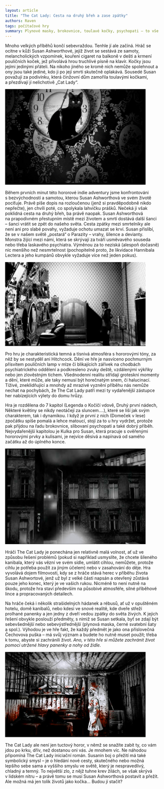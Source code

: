 ```yaml
---
layout: article
title: "The Cat Lady: Cesta na druhý břeh a zase zpátky"
authors: Raven
tags: počítačové hry
summary: Plynové masky, brokovnice, toulavé kočky, psychopati – to vše v úhledném balíčku indie počítačové hry z roku 2012. Vítejte ve světě The Cat Lady.
---
```


Mnoho velkých příběhů končí sebevraždou. Tenhle jí ale začíná. Hráč se ocitne v kůži Susan Ashworthové, jejíž život se sestává ze samoty, melancholických vzpomínek, kouření cigaret na balkoně v dešti a krmení pouličních koček, jež přivolává hrou truchlivé písně na klavír. Kočky jsou jejími jedinými přáteli. Na nikoho jiného se kromě nich nemůže spolehnout a ony jsou také jediné, kdo ji po její smrti skutečně oplakává. Sousedé Susan považují za podivínku, která činžovní dům zamořila toulavými kočkami, a přezdívají jí nelichotivě „Cat Lady“.

![](obrazek1-opt.jpg)

Během prvních minut této hororové indie adventury jsme konfrontováni s bezvýchodností a samotou, kterou Susan Ashworthová ve svém životě pociťuje. Právě píše dopis na rozloučenou (jenž si pravděpodobně nikdo nepřečte), jen chvíli poté, co spolykala lahvičku prášků. Nečeká ji však poklidná cesta na druhý břeh, ba právě naopak. Susan Ashworthová na prapodivném přestupním místě mezi životem a smrtí dostává další šanci – šanci vrátit se zpět do našeho světa. Cesta zpátky mezi smrtelníky ale není ani pro slabé povahy, vyžaduje ochotu umazat se krví. Susan přislíbí, že se v našem světě „postará“ o Parazity – vrahy, šílence a devianty. Monstra žijící mezi námi, která se skrývají za tváří usměvavého souseda nebo třeba laskavého psychiatra. Výměnou za to nezíská (alespoň dočasně) nic menšího než nesmrtelnost (pochopitelně proto, že likvidace Hannibala Lectera a jeho kumpánů obvykle vyžaduje více než jeden pokus).

![](obrazek5-opt.jpg)

Pro hru je charakteristická temná a tísnivá atmosféra s hororovými tóny, za něž by se nestyděl ani Hitchcock. Dění ve hře je nasvíceno pochmurným přísvitem pouličních lamp v mlze či blikajících zářivek na chodbách psychiatrického oddělení a podkresleno zvuky deště, vzdálenými výkřiky nebo jen zlověstným tichem. Všednodenní realitu střídají groteskní momenty a dění, které může, ale taky nemusí být horečnatým snem, či halucinací. Tíživé, zneklidňující a mnohdy až mrazivé vyznění příběhu nás nemůže nechat na pochybách, že The Cat Lady patří mezi ty vydařenější zástupce her nabízejících výlety do domu hrůzy.

Hra je rozdělena do 7 kapitol (Legenda o Kočičí vdově, Druhý první nádech, Některé květiny se nikdy neotáčejí za sluncem….), které se liší jak svým charakterem, tak i dynamikou. I když je první z nich (Domeček v lese) zpočátku spíše pomalá a lehce matoucí, stojí za to u hry vydržet, protože pak přijdou na řadu brokovnice, slibovaní psychopati a také dobrý příběh. Nejvydařenější kapitolou je Kulka pro Susan, která pracuje s ověřenými hororovými prvky a kulisami, je nejvíce děsivá a napínavá od samého začátku až do úplného konce.

![](obrazek6-opt.jpg)

Hráči The Cat Lady je ponechána jen relativně malá volnost, ať už ve způsobu řešení problémů (pokud si například usmyslíte, že chcete šíleného kanibala, který vás vězní ve svém sídle, umlátit cihlou, nemůžete, protože cihlu je potřeba použít za jiným účelem) nebo v zasahování do děje. Hra vyvolává dojem filmovosti, kdy se z hráče stává herec v příběhu života Susan Ashwortové, jenž už byl z velké části napsán a otevřený zůstává pouze jeho konec, který je ve vašich rukou. Nicméně to není nutně na škodu, protože hra staví především na působivé atmosféře, silné příběhové lince a propracovaných detailech.

Na hráče čeká i několik strašidelných hádanek a rébusů, ať už v opuštěném hotelu, domě kanibalů, nebo kdesi ve snové realitě, kde dveře střeží prolhané panenky a jen jedny z dveří vedou zpátky do světa živých. K jejich řešení obvykle poslouží předměty, s nimiž se Susan setkala, byť se zdají být sebevšednější nebo sebevýstřednější (plynová maska, černé svatební šaty a spol.). Výhodou je ve hře fakt, že každý předmět je jako ona příslovečná Čechovova puška – má svůj význam a budete ho nutně muset použít; třeba k tomu, abyste si zachránili život. _Ano, v této hře si můžete zachránit život pomocí utržené hlavy panenky a nohy od židle._

![](obrazek7-opt.jpg)

The Cat Lady ale není jen tuctový horor, v němž se snažíte zabít ty, co vám jdou po krku, dřív, než dostanou oni vás. Je mnohem víc. Ne náhodou připomíná The Cat Lady iniciační román. Susanin boj o přežití má také symbolický smysl – je o hledání nové cesty, skutečného nebo možná lepšího sebe sama a vyššího smyslu ve světě, který je nespravedlivý, chladný a temný. To největší zlo, z nějž tuhne krev žilách, se však skrývá v lidském nitru – a právě tomu se musí Susan Ashworthová postavit a přežít. Ale možná má jen tolik životů jako kočka… Budou jí stačit?
